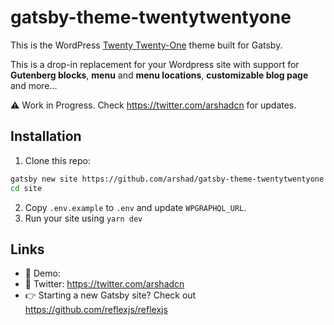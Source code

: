 # gatsby-theme-twentytwentyone

This is the WordPress [Twenty Twenty-One](https://wordpress.org/themes/twentytwentyone/) theme built for Gatsby.

This is a drop-in replacement for your Wordpress site with support for **Gutenberg blocks**, **menu** and **menu locations**, **customizable blog page** and more...

⚠️ Work in Progress. Check https://twitter.com/arshadcn for updates.

## Installation

1. Clone this repo:

```sh
gatsby new site https://github.com/arshad/gatsby-theme-twentytwentyone
cd site
```

2. Copy `.env.example` to `.env` and update `WPGRAPHQL_URL`.
3. Run your site using `yarn dev`

## Links

- 🚀 Demo:
- 👋 Twitter: https://twitter.com/arshadcn
- 👉 Starting a new Gatsby site? Check out https://github.com/reflexjs/reflexjs
